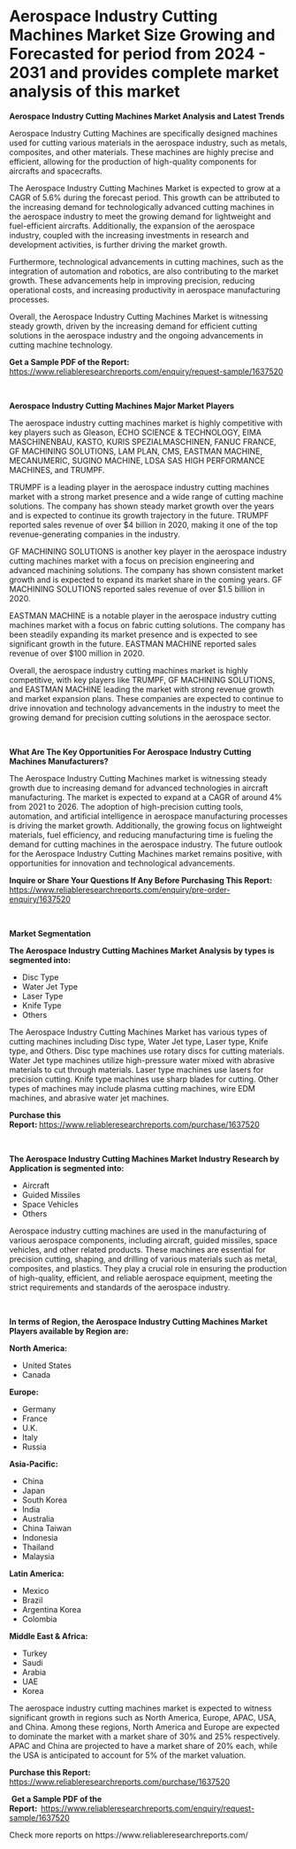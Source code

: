 <p><h1>Aerospace Industry Cutting Machines Market Size Growing and Forecasted for period from 2024 - 2031 and provides complete market analysis of this market</h1></p><p><strong>Aerospace Industry Cutting Machines Market Analysis and Latest Trends</strong></p>
<p><p>Aerospace Industry Cutting Machines are specifically designed machines used for cutting various materials in the aerospace industry, such as metals, composites, and other materials. These machines are highly precise and efficient, allowing for the production of high-quality components for aircrafts and spacecrafts.</p><p>The Aerospace Industry Cutting Machines Market is expected to grow at a CAGR of 5.6% during the forecast period. This growth can be attributed to the increasing demand for technologically advanced cutting machines in the aerospace industry to meet the growing demand for lightweight and fuel-efficient aircrafts. Additionally, the expansion of the aerospace industry, coupled with the increasing investments in research and development activities, is further driving the market growth.</p><p>Furthermore, technological advancements in cutting machines, such as the integration of automation and robotics, are also contributing to the market growth. These advancements help in improving precision, reducing operational costs, and increasing productivity in aerospace manufacturing processes.</p><p>Overall, the Aerospace Industry Cutting Machines Market is witnessing steady growth, driven by the increasing demand for efficient cutting solutions in the aerospace industry and the ongoing advancements in cutting machine technology.</p></p>
<p><strong>Get a Sample PDF of the Report:&nbsp;</strong> <a href="https://www.reliableresearchreports.com/enquiry/request-sample/1637520">https://www.reliableresearchreports.com/enquiry/request-sample/1637520</a></p>
<p>&nbsp;</p>
<p><strong>Aerospace Industry Cutting Machines Major Market Players</strong></p>
<p><p>The aerospace industry cutting machines market is highly competitive with key players such as Gleason, ECHO SCIENCE & TECHNOLOGY, EIMA MASCHINENBAU, KASTO, KURIS SPEZIALMASCHINEN, FANUC FRANCE, GF MACHINING SOLUTIONS, LAM PLAN, CMS, EASTMAN MACHINE, MECANUMERIC, SUGINO MACHINE, LDSA SAS HIGH PERFORMANCE MACHINES, and TRUMPF.</p><p>TRUMPF is a leading player in the aerospace industry cutting machines market with a strong market presence and a wide range of cutting machine solutions. The company has shown steady market growth over the years and is expected to continue its growth trajectory in the future. TRUMPF reported sales revenue of over $4 billion in 2020, making it one of the top revenue-generating companies in the industry.</p><p>GF MACHINING SOLUTIONS is another key player in the aerospace industry cutting machines market with a focus on precision engineering and advanced machining solutions. The company has shown consistent market growth and is expected to expand its market share in the coming years. GF MACHINING SOLUTIONS reported sales revenue of over $1.5 billion in 2020.</p><p>EASTMAN MACHINE is a notable player in the aerospace industry cutting machines market with a focus on fabric cutting solutions. The company has been steadily expanding its market presence and is expected to see significant growth in the future. EASTMAN MACHINE reported sales revenue of over $100 million in 2020.</p><p>Overall, the aerospace industry cutting machines market is highly competitive, with key players like TRUMPF, GF MACHINING SOLUTIONS, and EASTMAN MACHINE leading the market with strong revenue growth and market expansion plans. These companies are expected to continue to drive innovation and technology advancements in the industry to meet the growing demand for precision cutting solutions in the aerospace sector.</p></p>
<p>&nbsp;</p>
<p><strong>What Are The Key Opportunities For Aerospace Industry Cutting Machines Manufacturers?</strong></p>
<p><p>The Aerospace Industry Cutting Machines market is witnessing steady growth due to increasing demand for advanced technologies in aircraft manufacturing. The market is expected to expand at a CAGR of around 4% from 2021 to 2026. The adoption of high-precision cutting tools, automation, and artificial intelligence in aerospace manufacturing processes is driving the market growth. Additionally, the growing focus on lightweight materials, fuel efficiency, and reducing manufacturing time is fueling the demand for cutting machines in the aerospace industry. The future outlook for the Aerospace Industry Cutting Machines market remains positive, with opportunities for innovation and technological advancements.</p></p>
<p><strong>Inquire or Share Your Questions If Any Before Purchasing This Report:</strong> <a href="https://www.reliableresearchreports.com/enquiry/pre-order-enquiry/1637520">https://www.reliableresearchreports.com/enquiry/pre-order-enquiry/1637520</a></p>
<p>&nbsp;</p>
<p><strong>Market Segmentation</strong></p>
<p><strong>The Aerospace Industry Cutting Machines Market Analysis by types is segmented into:</strong></p>
<p><ul><li>Disc Type</li><li>Water Jet Type</li><li>Laser Type</li><li>Knife Type</li><li>Others</li></ul></p>
<p><p>The Aerospace Industry Cutting Machines Market has various types of cutting machines including Disc type, Water Jet type, Laser type, Knife type, and Others. Disc type machines use rotary discs for cutting materials. Water Jet type machines utilize high-pressure water mixed with abrasive materials to cut through materials. Laser type machines use lasers for precision cutting. Knife type machines use sharp blades for cutting. Other types of machines may include plasma cutting machines, wire EDM machines, and abrasive water jet machines.</p></p>
<p><strong>Purchase this Report:&nbsp;</strong><a href="https://www.reliableresearchreports.com/purchase/1637520">https://www.reliableresearchreports.com/purchase/1637520</a></p>
<p>&nbsp;</p>
<p><strong>The Aerospace Industry Cutting Machines Market Industry Research by Application is segmented into:</strong></p>
<p><ul><li>Aircraft</li><li>Guided Missiles</li><li>Space Vehicles</li><li>Others</li></ul></p>
<p><p>Aerospace industry cutting machines are used in the manufacturing of various aerospace components, including aircraft, guided missiles, space vehicles, and other related products. These machines are essential for precision cutting, shaping, and drilling of various materials such as metal, composites, and plastics. They play a crucial role in ensuring the production of high-quality, efficient, and reliable aerospace equipment, meeting the strict requirements and standards of the aerospace industry.</p></p>
<p>&nbsp;</p>
<p><strong>In terms of Region, the Aerospace Industry Cutting Machines Market Players available by Region are:</strong></p>
<p>
    <p> <strong> North America: </strong>
        <ul>
            <li>United States</li>
            <li>Canada</li>
        </ul>
        </p> 
    <p> <strong> Europe: </strong>
        <ul>
            <li>Germany</li>
            <li>France</li>
            <li>U.K.</li>
            <li>Italy</li>
            <li>Russia</li>
        </ul>
        </p> 
    <p> <strong> Asia-Pacific: </strong>
        <ul>
            <li>China</li>
            <li>Japan</li>
            <li>South Korea</li>
            <li>India</li>
            <li>Australia</li>
            <li>China Taiwan</li>
            <li>Indonesia</li>
            <li>Thailand</li>
            <li>Malaysia</li>
        </ul>
        </p> 
    <p> <strong> Latin America: </strong>
        <ul>
            <li>Mexico</li>
            <li>Brazil</li>
            <li>Argentina Korea</li>
            <li>Colombia</li>
        </ul>
        </p> 
    <p> <strong> Middle East & Africa: </strong>
        <ul>
            <li>Turkey</li>
            <li>Saudi</li>
            <li>Arabia</li>
            <li>UAE</li>
            <li>Korea</li>
        </ul>
    </p>
    </p>
<p><p>The aerospace industry cutting machines market is expected to witness significant growth in regions such as North America, Europe, APAC, USA, and China. Among these regions, North America and Europe are expected to dominate the market with a market share of 30% and 25% respectively. APAC and China are projected to have a market share of 20% each, while the USA is anticipated to account for 5% of the market valuation.</p></p>
<p><strong>Purchase this Report: </strong><a href="https://www.reliableresearchreports.com/purchase/1637520">https://www.reliableresearchreports.com/purchase/1637520</a></p>
<p>&nbsp;<strong>Get a Sample PDF of the Report:&nbsp;&nbsp;</strong><a href="https://www.reliableresearchreports.com/enquiry/request-sample/1637520">https://www.reliableresearchreports.com/enquiry/request-sample/1637520</a></p>
<p><strong></strong></p>
<p>Check more reports on https://www.reliableresearchreports.com/</p>